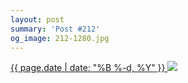 ```yaml
---
layout: post
summary: 'Post #212'
og_image: 212-1280.jpg
---
```


<p>
 <time>
  <a href="/212">
   {{ page.date | date: "%B %-d, %Y" }}
  </a>
 </time>
 <a href="/212">
  <img sizes="(min-width: 700px) 50vw, calc(100vw - 2rem)" src="{{ site.assets_url }}/212-640.jpg" srcset="{{ site.assets_url }}/212-1280.jpg 1280w, {{ site.assets_url }}/212-960.jpg 960w, {{ site.assets_url }}/212-640.jpg 640w, {{ site.assets_url }}/212-320.jpg 320w"/>
 </a>
</p>
